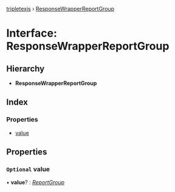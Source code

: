 [tripletexjs](../README.md) › [ResponseWrapperReportGroup](responsewrapperreportgroup.md)

# Interface: ResponseWrapperReportGroup

## Hierarchy

* **ResponseWrapperReportGroup**

## Index

### Properties

* [value](responsewrapperreportgroup.md#optional-value)

## Properties

### `Optional` value

• **value**? : *[ReportGroup](reportgroup.md)*
